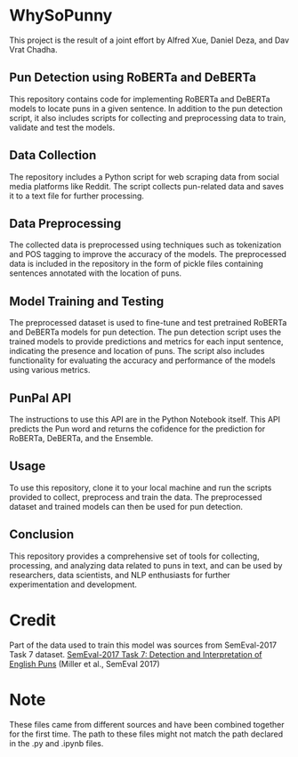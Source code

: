 # WhySoPunny
This project is the result of a joint effort by Alfred Xue, Daniel Deza, and Dav Vrat Chadha.

## Pun Detection using RoBERTa and DeBERTa
This repository contains code for implementing RoBERTa and DeBERTa models to locate puns in a given sentence. In addition to the pun detection script, it also includes scripts for collecting and preprocessing data to train, validate and test the models.

## Data Collection
The repository includes a Python script for web scraping data from social media platforms like Reddit. The script collects pun-related data and saves it to a text file for further processing.

## Data Preprocessing
The collected data is preprocessed using techniques such as tokenization and POS tagging to improve the accuracy of the models. The preprocessed data is included in the repository in the form of pickle files containing sentences annotated with the location of puns.

## Model Training and Testing
The preprocessed dataset is used to fine-tune and test pretrained RoBERTa and DeBERTa models for pun detection. The pun detection script uses the trained models to provide predictions and metrics for each input sentence, indicating the presence and location of puns. The script also includes functionality for evaluating the accuracy and performance of the models using various metrics.

## PunPal API
The instructions to use this API are in the Python Notebook itself. This API predicts the Pun word and returns the cofidence for the prediction for RoBERTa, DeBERTa, and the Ensemble.

## Usage
To use this repository, clone it to your local machine and run the scripts provided to collect, preprocess and train the data. The preprocessed dataset and trained models can then be used for pun detection.

## Conclusion
This repository provides a comprehensive set of tools for collecting, processing, and analyzing data related to puns in text, and can be used by researchers, data scientists, and NLP enthusiasts for further experimentation and development.

# Credit
Part of the data used to train this model was sources from SemEval-2017 Task 7 dataset.
[SemEval-2017 Task 7: Detection and Interpretation of English Puns](https://aclanthology.org/S17-2005) (Miller et al., SemEval 2017)

# Note
These files came from different sources and have been combined together for the first time. The path to these files might not match the path declared in the .py and .ipynb files.
